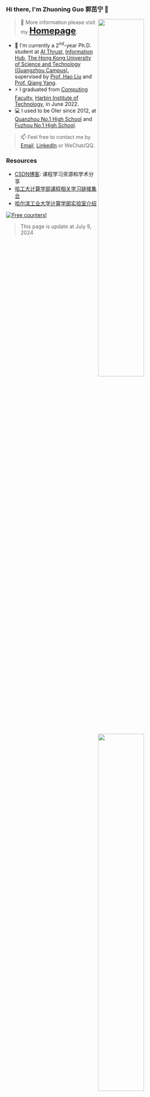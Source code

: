 ### Hi there, I'm Zhuoning Guo 郭茁宁 👋

<img align="right" width="50%" src="https://github-readme-stats.vercel.app/api?username=gzn00417&show_icons=true">

<img align="right" width="50%" src="https://github-readme-stats.vercel.app/api/top-langs/?username=gzn00417&layout=compact">

> 💬 More information please visit my <font size=5>**<u>[Homepage](https://gzn00417.github.io/)</u>**</font>.

- 🔭 I'm currently a $2^{nd}$-year Ph.D. student at [AI Thrust](https://infh.hkust-gz.edu.cn/en/academics/ai), [Information Hub](https://infh.hkust-gz.edu.cn/en), [The Hong Kong University of Science and Technology (Guangzhou Campus)](https://hkust-gz.edu.cn/), supervised by [Prof. Hao Liu](https://raymondhliu.github.io/) and [Prof. Qiang Yang](https://cse.hkust.edu.hk/~qyang/).
- ⚡ I graduated from [Computing Faculty](http://cs.hit.edu.cn/), [Harbin Institute of Technology](http://www.hit.edu.cn/), in June 2022.
- 💻 I used to be OIer since 2012, at [Quanzhou No.1 High School](http://www.qz1z.com/) and [Fuzhou No.1 High School](http://www.fzyz.net/).

> 📫 Feel free to contact me by [Email](gzn00417@outlook.com), [LinkedIn](https://www.linkedin.com/in/zhuoning-guo-08949b194) or WeChat/QQ.

### Resources

- [CSDN博客](https://blog.csdn.net/gzn00417): 课程学习资源和学术分享
- [哈工大计算学部课程相关学习链接集合](https://github.com/gzn00417/HIT-CS-Courses)
- [哈尔滨工业大学计算学部实验室介绍](https://github.com/gzn00417/HIT-CS-Labs)

<a href="https://info.flagcounter.com/npwj"><img src="https://s11.flagcounter.com/map/npwj/size_t/txt_000000/border_CCCCCC/pageviews_1/viewers_0/flags_0/" alt="Free counters!" border="0"></a>

> This page is update at July 9, 2024

<!--
**gzn00417/gzn00417** is a ✨ _special_ ✨ repository because its `README.md` (this file) appears on your GitHub profile.

Here are some ideas to get you started:

- 🔭 I’m currently working on ...
- 🌱 I’m currently learning ...
- 👯 I’m looking to collaborate on ...
- 🤔 I’m looking for help with ...
- 💬 Ask me about ...
- 📫 How to reach me: ...
- 😄 Pronouns: ...
- ⚡ Fun fact: ...
-->
